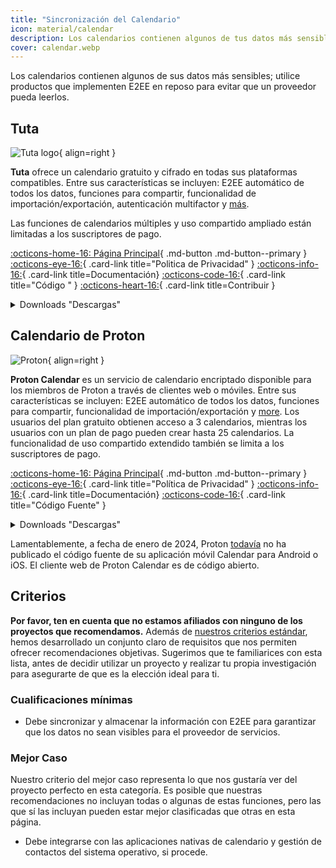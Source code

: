 ```yaml
---
title: "Sincronización del Calendario"
icon: material/calendar
description: Los calendarios contienen algunos de tus datos más sensibles; utiliza productos que apliquen el cifrado en reposo.
cover: calendar.webp
---
```


Los calendarios contienen algunos de sus datos más sensibles; utilice productos que implementen E2EE en reposo para evitar que un proveedor pueda leerlos.

## Tuta

<div class="admonition recommendation" markdown>

![Tuta logo](assets/img/calendar/tuta.svg){ align=right }

**Tuta** ofrece un calendario gratuito y cifrado en todas sus plataformas compatibles. Entre sus características se incluyen: E2EE automático de todos los datos, funciones para compartir, funcionalidad de importación/exportación, autenticación multifactor y [más](https://tuta.com/calendar-app-comparison).

Las funciones de calendarios múltiples y uso compartido ampliado están limitadas a los suscriptores de pago.

[:octicons-home-16: Página Principal](https://tuta.com/calendar){ .md-button .md-button--primary }
[:octicons-eye-16:](https://tuta.com/privacy){ .card-link title="Politica de Privacidad" }
[:octicons-info-16:](https://tuta.com/faq){ .card-link title=Documentación}
[:octicons-code-16:](https://github.com/tutao/tutanota){ .card-link title="Código " }
[:octicons-heart-16:](https://tuta.com/community){ .card-link title=Contribuir }

<details class="downloads" markdown>
<summary>Downloads "Descargas"</summary>

- [:simple-googleplay: Google Play](https://play.google.com/store/apps/details?id=de.tutao.tutanota)
- [:simple-appstore: App Store](https://apps.apple.com/app/id922429609)
- [:simple-windows11: Windows](https://tuta.com/blog/posts/desktop-clients)
- [:simple-apple: macOS](https://tuta.com/blog/posts/desktop-clients)
- [:simple-linux: Linux](https://tuta.com/blog/posts/desktop-clients)
- [:simple-flathub: Flathub](https://flathub.org/apps/com.tutanota.Tutanota)
- [:octicons-browser-16: Web](https://app.tuta.com)

</details>

</div>

## Calendario de Proton

<div class="admonition recommendation" markdown>

![Proton](assets/img/calendar/proton-calendar.svg){ align=right }

**Proton Calendar** es un servicio de calendario encriptado disponible para los miembros de Proton a través de clientes web o móviles. Entre sus características se incluyen: E2EE automático de todos los datos, funciones para compartir, funcionalidad de importación/exportación y [more](https://proton.me/support/proton-calendar-guide). Los usuarios del plan gratuito obtienen acceso a 3 calendarios, mientras los usuarios con un plan de pago pueden crear hasta 25 calendarios. La funcionalidad de uso compartido extendido también se limita a los suscriptores de pago.

[:octicons-home-16: Página Principal](https://proton.me/calendar){ .md-button .md-button--primary }
[:octicons-eye-16:](https://proton.me/legal/privacy){ .card-link title="Política de Privacidad" }
[:octicons-info-16:](https://proton.me/support/proton-calendar-guide){ .card-link title=Documentación}
[:octicons-code-16:](https://github.com/ProtonMail/WebClients){ .card-link title="Código Fuente" }

<details class="downloads" markdown>
<summary>Downloads "Descargas"</summary>

- [:simple-googleplay: Google Play](https://play.google.com/store/apps/details?id=me.proton.android.calendar)
- [:simple-appstore: App Store](https://apps.apple.com/app/id1514709943)
- [:octicons-browser-16: Web](https://calendar.proton.me)

</details>

</div>

Lamentablemente, a fecha de enero de 2024, Proton [todavía](https://discuss.privacyguides.net/t/proton-calendar-is-not-open-source-mobile/14656/8) no ha publicado el código fuente de su aplicación móvil Calendar para Android o iOS. El cliente web de Proton Calendar es de código abierto.

## Criterios

**Por favor, ten en cuenta que no estamos afiliados con ninguno de los proyectos que recomendamos.** Además de [nuestros criterios estándar](about/criteria.md), hemos desarrollado un conjunto claro de requisitos que nos permiten ofrecer recomendaciones objetivas. Sugerimos que te familiarices con esta lista, antes de decidir utilizar un proyecto y realizar tu propia investigación para asegurarte de que es la elección ideal para ti.

### Cualificaciones mínimas

- Debe sincronizar y almacenar la información con E2EE para garantizar que los datos no sean visibles para el proveedor de servicios.

### Mejor Caso

Nuestro criterio del mejor caso representa lo que nos gustaría ver del proyecto perfecto en esta categoría. Es posible que nuestras recomendaciones no incluyan todas o algunas de estas funciones, pero las que sí las incluyan pueden estar mejor clasificadas que otras en esta página.

- Debe integrarse con las aplicaciones nativas de calendario y gestión de contactos del sistema operativo, si procede.
